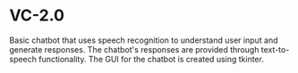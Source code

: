 # VC-2.0
Basic chatbot that uses speech recognition to understand user input and generate responses. The chatbot's responses are provided through text-to-speech functionality. The GUI for the chatbot is created using tkinter.
